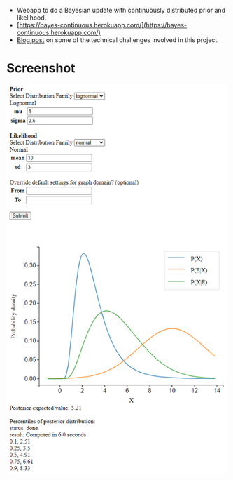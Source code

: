 * Webapp to do a Bayesian update with continuously distributed prior and likelihood.
* [https://bayes-continuous.herokuapp.com/](https://bayes-continuous.herokuapp.com/)
* [Blog post](https://fragile-credences.github.io/bayes/) on some of the technical challenges
involved in this project.

# Screenshot
[![Alt text](/Capture.PNG "Optional title")](https://bayes-continuous.herokuapp.com/)
